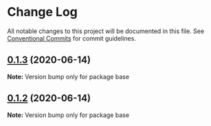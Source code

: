 # Change Log

All notable changes to this project will be documented in this file.
See [Conventional Commits](https://conventionalcommits.org) for commit guidelines.

## [0.1.3](https://github.com/imsergiobernal/base/compare/base@0.1.2...base@0.1.3) (2020-06-14)

**Note:** Version bump only for package base





## [0.1.2](https://github.com/imsergiobernal/base/compare/base@0.1.1...base@0.1.2) (2020-06-14)

**Note:** Version bump only for package base
